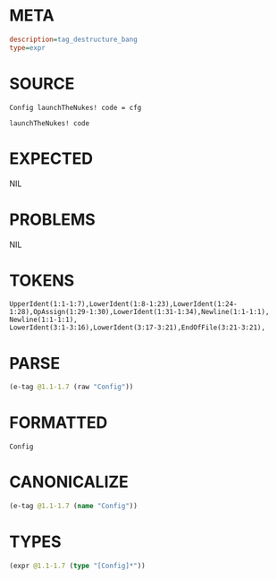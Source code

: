 # META
~~~ini
description=tag_destructure_bang
type=expr
~~~
# SOURCE
~~~roc
Config launchTheNukes! code = cfg

launchTheNukes! code
~~~
# EXPECTED
NIL
# PROBLEMS
NIL
# TOKENS
~~~zig
UpperIdent(1:1-1:7),LowerIdent(1:8-1:23),LowerIdent(1:24-1:28),OpAssign(1:29-1:30),LowerIdent(1:31-1:34),Newline(1:1-1:1),
Newline(1:1-1:1),
LowerIdent(3:1-3:16),LowerIdent(3:17-3:21),EndOfFile(3:21-3:21),
~~~
# PARSE
~~~clojure
(e-tag @1.1-1.7 (raw "Config"))
~~~
# FORMATTED
~~~roc
Config
~~~
# CANONICALIZE
~~~clojure
(e-tag @1.1-1.7 (name "Config"))
~~~
# TYPES
~~~clojure
(expr @1.1-1.7 (type "[Config]*"))
~~~
